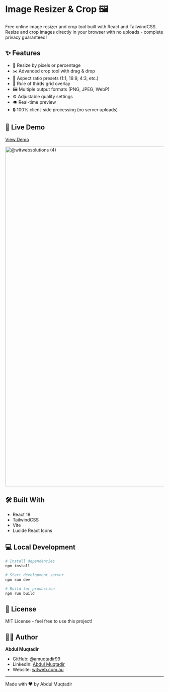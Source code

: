 # Image Resizer & Crop 🖼️

Free online image resizer and crop tool built with React and TailwindCSS. Resize and crop images directly in your browser with no uploads - complete privacy guaranteed!

## ✨ Features

- 🔄 Resize by pixels or percentage
- ✂️ Advanced crop tool with drag & drop
- 📐 Aspect ratio presets (1:1, 16:9, 4:3, etc.)
- 🎯 Rule of thirds grid overlay
- 🖼️ Multiple output formats (PNG, JPEG, WebP)
- ⚙️ Adjustable quality settings
- 👁️ Real-time preview
- 🔒 100% client-side processing (no server uploads)

## 🚀 Live Demo

[View Demo](https://image-resizer-rosy.vercel.app/)

<img width="1080" height="1080" alt="@witwebsolutions (4)" src="https://github.com/user-attachments/assets/47444944-5b6c-4be5-8a00-09da191b155b" />



## 🛠️ Built With

- React 18
- TailwindCSS
- Vite
- Lucide React Icons

## 💻 Local Development
```bash
# Install dependencies
npm install

# Start development server
npm run dev

# Build for production
npm run build
```

## 📝 License

MIT License - feel free to use this project!

## 👨‍💻 Author

**Abdul Muqtadir**
- GitHub: [@amuqtadir99](https://github.com/amuqtadir99)
- LinkedIn: [Abdul Muqtadir](https://www.linkedin.com/in/amuqtadir1/)
- Website: [witweb.com.au](https://www.witweb.com.au)

---

Made with ❤️ by Abdul Muqtadir
